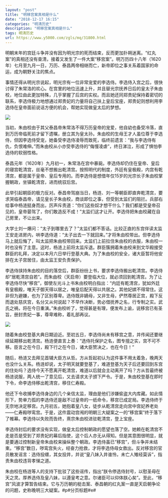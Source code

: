 ```yaml
---
layout: "post"
title: "明移宫案真相是什么"
date: "2018-12-17 16:15"
categories: "明清历史"
description: "明移宫案真相是什么"
tags: 明清历史
url: https://www.y5000.com/zgls/mq/31800.html
---
```






明朝末年的宫廷斗争并没有因为明光宗的死而结束，反而更加扑朔迷离。“红丸案”的真相还没有查清，接着又发生了一件大案“移宫案”。明万历四十八年（1620年）七月至九月一日，万历、泰昌两帝相继而亡，新帝即位之事关系着国家的命运，成为朝野关注的焦点。

事情还得从明光宗说起，明光宗有一位非常宠爱的李选侍。李选侍入宫之后，很快讨得了朱常洛的欢心。在宫里的地位迅速上升，并且替光宗抚养日后的皇太子朱由校，地位由此更加特殊，几乎掌握了后宫的实权。而且她还同郑贵妃保持着密切的联系，李选侍极力地想通过郑贵妃的力量将自己扶上皇后宝座，郑贵妃则想利用李选侍在皇帝面前说话方便的机会，帮她实现做皇太后的梦想。

![](https://img.y5000.com/uploads/allimg/180802/8-1PP2153432223.jpg)

当初，朱由校由于其父泰昌帝朱常洛不得万历皇帝的宠爱，他自幼也备受冷落，直到万历帝临死前才留下遗嘱，册立其为皇太孙。朱由校的生母王才人虽位尊于李选侍，但因李选侍受宠，她备受李选侍凌辱而致死，临终前遗言：“我与李选侍有仇，负恨难伸。”而朱由校从小亦受李选侍的“侮慢凌虐”，终日涕泣，形成了惧怕李选侍的软弱性格。

泰昌元年（1620年）九月初一，朱常洛在宫中暴毙。李选侍却仍住在皇帝、皇后的寝宫乾清宫，丝毫不想搬出乾清宫。按照明代的制度，外廷有皇极殿，内宫有乾清宫，都是属于皇帝、皇后专用的。而李选侍是想借年仅15岁的光宗长子朱由校掌握朝政，坐镇乾清宫，进而统驭后宫。

此举引起朝臣的极力反对。泰昌帝驾崩当日，杨涟、刘一等朝臣即直奔乾清宫，要求哭临泰昌帝，请见皇长子朱由校，商谈即位之事，但受到太监们的阻拦。兵部右给事中杨涟挺身而出，厉声斥责道：“你们这些奴才想干什么？我们都是受皇帝召见的，皇帝晏驾了，你们敢造反不成！”太监们这才让开。李选侍把朱由校藏在自己房里，不让出来。

大学士刘一爆问：“太子到哪里去了？”太监们都不答话。比较正直的东宫伴读太监王安走进房内，哄李选侍道：“太子出去一下就回来。”才将朱由校带出。但李选侍马上就后悔了，叫太监把朱由校带回来。太监们上前拉住朱由校的衣服，朱由校一时也没有了主意。这时，杨涟上前将太监斥退。群臣簇拥着朱由校来到文华殿接受群臣的礼拜，决定以本月六日举行登基大典。为了朱由校的安全，诸大臣暂将他安排在太子宫居住，由太监王安负责保护。

李选侍挟持朱由校的目的落空后，群臣纷纷上书，要求李选侍搬出乾清宫。李选侍却“居乾清宫自若”。而朱由校（天启帝）要登临大位，就必须回到乾清宫。为了让李选侍尽快“移宫”，御使左光斗上书朱由校明白指出：“内廷有乾清宫，犹如外廷有皇极殿，唯天子御天得以居之，唯皇后配天得以共居之。其他妃嫔不得常住。这非但为避嫌，也为了区别尊卑。选侍既非嫡母，又非生母，俨然尊居正宫，殿下反而退处慈庆宫，名分又从何说起？不早作决断，势必借抚养之名，行专制之实。武氏之祸，将在今日重演。”朱由校听了，觉得甚是有理，便发布上谕，说移宫已有圣旨，册封贵妃一事，尊卑难称，着礼部再议。

![](https://img.y5000.com/uploads/allimg/180802/8-1PP2153520V6.jpg)

随着朱由校登基大典日期迫近。至初五日，李选侍尚未有移宫之意，并传闻还要继续延期移出乾清宫。杨涟便直言上奏：“选侍托保护之名，图专擅之实，宫不可不移。臣言之在今日，殿下行之在今日，诸大臣赞决之，也在今日！”

随后，杨涟又去拜见首辅大臣方从哲。方从哲起初认为这件事不用太着急，晚两天也没什么关系。杨涟却说，太子明天就要登基了，难道登基为天子后还要回到东宫的住处吗？选侍今天不愿离开乾清宫，难道以后就会主动离开了吗？方从哲最终被杨涟说服，两人统一了意见后，又去请求太子颁下严令。于是，朱由校登基在即时下令，命李选侍移出乾清宫，移住仁寿殿。

他还下令收捕李选侍身边的几个亲信太监，理由是他们涉嫌偷盗大内库藏。如此情形下，势单力孤的李选侍还是敌不过皇帝的一纸命令，移宫已成定局。李选侍终于无奈地决定移宫。九月初五，她抱着皇八女，徒步从乾清宫走向宫中宫妃养老处——仁寿殿哕鸾宫。于是，这件震动宫闱的明朝三大疑案之一的“移宫案”终于落下了帷幕。李选侍以失败而告终，熹宗朱由校进驻乾清宫，登上宝座。

李选侍封后的要求没有实现，做皇太后控制朝政的愿望也落了空。她赖在乾清宫不走是否是受到了郑贵妃的幕后指使，这个后人亦无从得知。但是其意图很明显，就是要通过控制新皇帝朱由校来操纵整个朝政。李选侍虽已“移宫”，但斗争并未结束。“移宫”数日，哕鸾宫失火，经奋力抢救，才将李选侍母女救出。反对移宫的官员散发谣言：选侍投缳，其女投井，并说“皇八妹入井谁怜，未亡人雉经莫诉”，指责朱由校违背孝悌之道。

朱由校在杨涟等人的支持下批驳了这些谣传，指出“朕令停选侍封号，以慰圣母在天之灵。厚养选侍及皇八妹，以遵皇考之意。尔诸臣可以仰体朕心矣”。至此，“移宫”风波才算暂告结束。它与万历朝的梃击案、泰昌朝的红丸案一直是天启朝争论的问题，史称晚明三大疑案。#p#分页标题#e#
